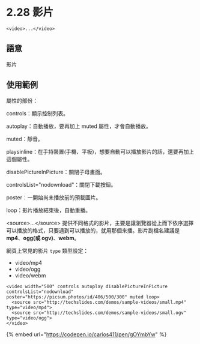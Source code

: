# 2.28 影片

`<video>...</video>`

## 語意

影片

## 使用範例

屬性的部份：

controls：顯示控制列表。

autoplay：自動播放，要再加上 muted 屬性，才會自動播放。

muted：靜音。

playsinline：在手持裝置(手機、平板)，想要自動可以播放影片的話，還要再加上這個屬性。

disablePictureInPicture：關閉子母畫面。

controlsList="nodownload"：關閉下載按鈕。

poster：一開始尚未播放前的預載圖片。

loop：影片播放結束後，自動重播。



\<source>...\</source> 提供不同格式的影片，主要是讓瀏覽器從上而下依序選擇可以播放的格式，只要遇到可以播放的，就用那個來播。影片副檔名建議是 **mp4**、**ogg(或 ogv)**、**webm**。



網頁上常見的影片 `type` 類型設定：

* video/mp4
* video/ogg
* video/webm

```markup
<video width="500" controls autoplay disablePictureInPicture controlsList="nodownload" poster="https://picsum.photos/id/406/500/300" muted loop> 
  <source src="http://techslides.com/demos/sample-videos/small.mp4" type="video/mp4">
  <source src="http://techslides.com/demos/sample-videos/small.ogv" type="video/ogg"> 
</video>
```

{% embed url="https://codepen.io/carlos411/pen/gOYmbYw" %}

